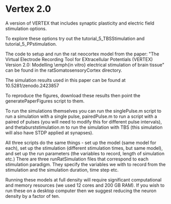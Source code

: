 # Vertex 2.0
A version of VERTEX that includes synaptic plasticity and electric field stimulation options. 

To explore these options try out the tutorial_5_TBSStimulation and tutorial_5_PPstimulation.

The code to setup and run the rat neocortex model from the paper:
"The Virtual Electrode Recording Tool for EXtracellular Potentials (VERTEX) Version 2.0: 
Modelling \emph{in vitro} electrical stimulation of brain tissue"
can be found in the ratSomatosensoryCortex directory. 

The simulation results used in this paper can be found at 10.5281/zenodo.2423857

To reproduce the figures, download these results then point the generatePaperFigures script to them. 

To run the simulations themselves you can run the singlePulse.m script to run a 
simulation with a single pulse, pairedPulse.m to run a script with a paired of pulses (you will need to modify this
for different pulse intervals), and thetaburststimulation.m to run the simulation with TBS (this simulation
will also have STDP applied at synapses).

All three scripts do the same things - set up the model (same model for each), set up the stimulation (different stimulation times, 
but same model), and set up the run parameters (the variables to record, length of simulation etc.)
There are three runRatSimulation files that correspond to each stimulation paradigm. They specify the 
variables we with to record from the stimulation and the simulation duration, time step etc. 

Running these models at full density will require significant computational and memory resources (we used 12 cores and 200 GB RAM). 
If you wish to run these on a desktop computer then we suggest reducing the neuron density by a factor of ten. 


